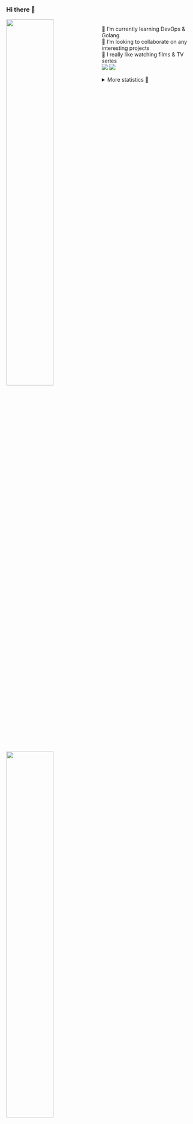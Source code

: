 ### Hi there 👋


[<img align="left" width="50%" src="https://github-readme-stats.vercel.app/api?username=rufusnufus&hide=issues&show_icons=true&count_private=true&theme=transparent&title_color=FF6F40&text_color=FBF9F8&icon_color=F48242&hide_border=true&hide_title=true#gh-dark-mode-only">](https://metrics.lecoq.io/rufusnufus#gh-dark-mode-only)
[<img align="left" width="50%" src="https://github-readme-stats.vercel.app/api?username=rufusnufus&hide=issues&show_icons=true&count_private=true&theme=transparent&title_color=FF6533&text_color=4D4644&icon_color=FF8038&hide_border=true&hide_title=true#gh-light-mode-only">](https://metrics.lecoq.io/rufusnufus#gh-light-mode-only)

<p>
  <br>
  🌱 I’m currently learning DevOps & Golang</br>
  👯 I’m looking to collaborate on any interesting projects</br>
  🎥 I really like watching films & TV series</br>
  <a href="https://linkedin.com/in/rufusnufus"><img src="https://img.shields.io/badge/linkedin-0077B5.svg?style=for-the-badge&logo=linkedin&logoColor=white"/></a>
  <a href="https://t.me/rufusnufus"><img src="https://img.shields.io/badge/-telegram-black?style=for-the-badge&color=blue&logo=telegram"/></a>
</p>

<p text-align="left">
<details>
  <summary>More statistics 👀</summary><br/>

<!--START_SECTION:waka-->
![Code Time](http://img.shields.io/badge/Code%20Time-764%20hrs%2047%20mins-blue)

![Profile Views](http://img.shields.io/badge/Profile%20Views-2-blue)

**I'm an Early 🐤** 

```text
🌞 Morning                5452 commits        █████░░░░░░░░░░░░░░░░░░░░   20.14 % 
🌆 Daytime                15989 commits       ███████████████░░░░░░░░░░   59.06 % 
🌃 Evening                5043 commits        █████░░░░░░░░░░░░░░░░░░░░   18.63 % 
🌙 Night                  590 commits         █░░░░░░░░░░░░░░░░░░░░░░░░   02.18 % 
```
📅 **I'm Most Productive on Wednesday** 

```text
Monday                   5625 commits        █████░░░░░░░░░░░░░░░░░░░░   20.78 % 
Tuesday                  4611 commits        ████░░░░░░░░░░░░░░░░░░░░░   17.03 % 
Wednesday                5973 commits        ██████░░░░░░░░░░░░░░░░░░░   22.06 % 
Thursday                 5027 commits        █████░░░░░░░░░░░░░░░░░░░░   18.57 % 
Friday                   4658 commits        ████░░░░░░░░░░░░░░░░░░░░░   17.20 % 
Saturday                 666 commits         █░░░░░░░░░░░░░░░░░░░░░░░░   02.46 % 
Sunday                   514 commits         ░░░░░░░░░░░░░░░░░░░░░░░░░   01.90 % 
```


📊 **This Week I Spent My Time On** 

```text
💬 Programming Languages: 
No Activity Tracked This Week

🔥 Editors: 
No Activity Tracked This Week
```

**I Mostly Code in Go** 

```text
Go                       17 repos            ████░░░░░░░░░░░░░░░░░░░░░   16.83 % 
Python                   15 repos            ████░░░░░░░░░░░░░░░░░░░░░   14.85 % 
Smarty                   5 repos             █░░░░░░░░░░░░░░░░░░░░░░░░   04.95 % 
Shell                    3 repos             █░░░░░░░░░░░░░░░░░░░░░░░░   02.97 % 
Kotlin                   2 repos             ░░░░░░░░░░░░░░░░░░░░░░░░░   01.98 % 
```




 Last Updated on 13/05/2024 00:57:55 UTC
<!--END_SECTION:waka-->

</details>
</p>
